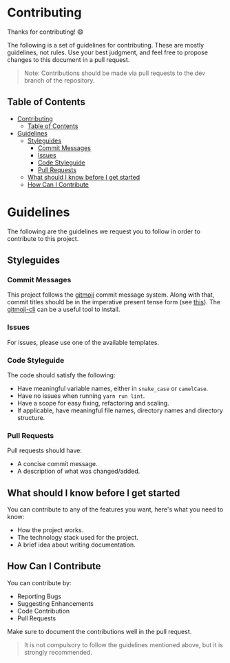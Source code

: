 # Contributing

Thanks for contributing! :smile:

The following is a set of guidelines for contributing. These are mostly guidelines, not rules. Use your best judgment, and feel free to propose changes to this document in a pull request.

> Note: Contributions should be made via pull requests to the dev branch of the repository.

## Table of Contents

- [Contributing](#contributing)
  - [Table of Contents](#table-of-contents)
- [Guidelines](#guidelines)
  - [Styleguides](#styleguides)
    - [Commit Messages](#commit-messages)
    - [Issues](#issues)
    - [Code Styleguide](#code-styleguide)
    - [Pull Requests](#pull-requests)
  - [What should I know before I get started](#what-should-i-know-before-i-get-started)
  - [How Can I Contribute](#how-can-i-contribute)

# Guidelines

The following are the guidelines we request you to follow in order to contribute to this project.

## Styleguides

### Commit Messages

This project follows the [gitmoji][gitmoji-url] commit message system. Along with that, commit titles should be in the imperative present tense form (see [this][commit-message-guidelines]). The [gitmoji-cli][gitmoji-cli] can be a useful tool to install.

### Issues

For issues, please use one of the available templates.

### Code Styleguide

The code should satisfy the following:

- Have meaningful variable names, either in `snake_case` or `camelCase`.
- Have no issues when running `yarn run lint`.
- Have a scope for easy fixing, refactoring and scaling.
- If applicable, have meaningful file names, directory names and directory structure.

### Pull Requests

Pull requests should have:

- A concise commit message.
- A description of what was changed/added.

## What should I know before I get started

You can contribute to any of the features you want, here's what you need to know:

- How the project works.
- The technology stack used for the project.
- A brief idea about writing documentation.

## How Can I Contribute

You can contribute by:

- Reporting Bugs
- Suggesting Enhancements
- Code Contribution
- Pull Requests

Make sure to document the contributions well in the pull request.

> It is not compulsory to follow the guidelines mentioned above, but it is strongly recommended.

[commit-message-guidelines]: https://github.com/trein/dev-best-practices/wiki/Git-Commit-Best-Practices#write-good-commit-messages
[gitmoji-url]: https://gitmoji.carloscuesta.me/
[gitmoji-cli]: https://github.com/carloscuesta/gitmoji-cli
